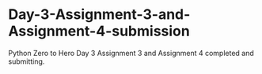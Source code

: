 # Day-3-Assignment-3-and-Assignment-4-submission
Python Zero to Hero Day 3 Assignment 3 and Assignment 4 completed and submitting.

